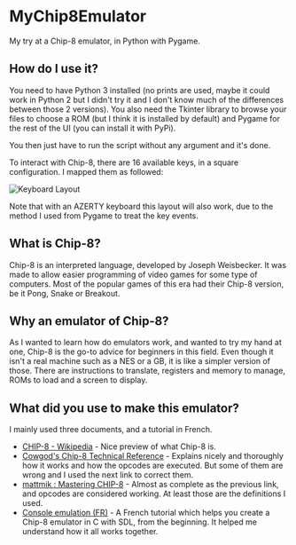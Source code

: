 # MyChip8Emulator
My try at a Chip-8 emulator, in Python with Pygame.

## How do I use it?

You need to have Python 3 installed (no prints are used, maybe it could work in Python 2 but I didn't try it and I don't know much of the differences between those 2 versions). You also need the Tkinter library to browse your files to choose a ROM (but I think it is installed by default) and Pygame for the rest of the UI (you can install it with PyPi).

You then just have to run the script without any argument and it's done.

To interact with Chip-8, there are 16 available keys, in a square configuration. I mapped them as followed:

![Keyboard Layout](https://github.com/Tiwenty/MyChip8Emulator/raw/master/Chip8KeyLayout.png)

Note that with an AZERTY keyboard this layout will also work, due to the method I used from Pygame to treat the key events.

## What is Chip-8?

Chip-8 is an interpreted language, developed by Joseph Weisbecker. It was made to allow easier programming of video games for some type of computers.
Most of the popular games of this era had their Chip-8 version, be it Pong, Snake or Breakout.


## Why an emulator of Chip-8?

As I wanted to learn how do emulators work, and wanted to try my hand at one, Chip-8 is the go-to advice for beginners in this field. Even though it isn't a real machine such as a NES or a GB, it is like a simpler version of those. There are instructions to translate, registers and memory to manage, ROMs to load and a screen to display.

## What did you use to make this emulator?

I mainly used three documents, and a tutorial in French.

- [CHIP-8 - Wikipedia](https://en.wikipedia.org/wiki/CHIP-8) - Nice preview of what Chip-8 is.
- [Cowgod's Chip-8 Technical Reference](http://devernay.free.fr/hacks/chip8/C8TECH10.HTM) - Explains nicely and thoroughly how it works and how the opcodes are executed. But some of them are wrong and I used the next link to correct them.
- [mattmik : Mastering CHIP-8](http://mattmik.com/files/chip8/mastering/chip8.html) - Almost as complete as the previous link, and opcodes are considered working. At least those are the definitions I used.
- [Console emulation (FR)](https://openclassrooms.com/courses/l-emulation-console) - A French tutorial which helps you create a Chip-8 emulator in C with SDL, from the beginning. It helped me understand how it all works together.
